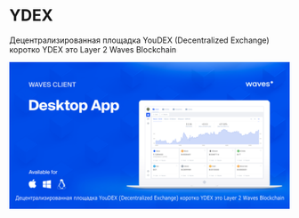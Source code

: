 # YDEX 
<p </ydex> </p>
Децентрализированная площадка YouDEX (Decentralized Exchange) коротко YDEX  это Layer 2 Waves Blockchain
<p align="center">
  <img src="https://github.com/raasakh/YDEX/blob/dev/wallet.png">
</p>
